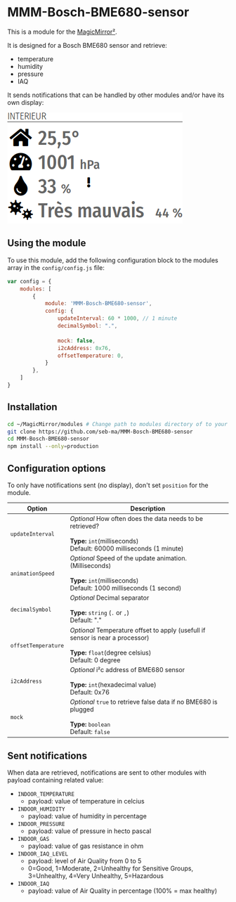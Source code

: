 # MMM-Bosch-BME680-sensor

This is a module for the [MagicMirror²](https://github.com/MichMich/MagicMirror/).

It is designed for a Bosch BME680 sensor and retrieve:
- temperature
- humidity
- pressure
- IAQ

It sends notifications that can be handled by other modules and/or have its own display:

![sample](images/sample.png)

## Using the module

To use this module, add the following configuration block to the modules array in the `config/config.js` file:
```js
var config = {
	modules: [
		{
			module: 'MMM-Bosch-BME680-sensor',
			config: {
				updateInterval: 60 * 1000, // 1 minute
				decimalSymbol: ".",

				mock: false,
				i2cAddress: 0x76,
				offsetTemperature: 0,
			}
		},
	]
}
```

## Installation

```sh
cd ~/MagicMirror/modules # Change path to modules directory of to your actual MagiMirror² installation
git clone https://github.com/seb-ma/MMM-Bosch-BME680-sensor
cd MMM-Bosch-BME680-sensor
npm install --only=production
```

## Configuration options

To only have notifications sent (no display), don't set `position` for the module.

| Option              | Description
|-------------------- |-------------
| `updateInterval`    | *Optional* How often does the data needs to be retrieved? <br><br>**Type:** `int`(milliseconds) <br>Default: 60000 milliseconds (1 minute)
| `animationSpeed`    | *Optional* Speed of the update animation. (Milliseconds) <br><br>**Type:** `int`(milliseconds) <br>Default: 1000 milliseconds (1 second)
| `decimalSymbol`     | *Optional* Decimal separator <br><br>**Type:** `string` (`.` or `,`) <br>Default: "."
| `offsetTemperature` | *Optional* Temperature offset to apply (usefull if sensor is near a processor) <br><br>**Type:** `float`(degree celsius) <br>Default: 0 degree
| `i2cAddress`        | *Optional* i²c address of BME680 sensor <br><br>**Type:** `int`(hexadecimal value) <br>Default: 0x76
| `mock`              | *Optional* `true` to retrieve false data if no BME680 is plugged <br><br>**Type:** `boolean` <br>Default: `false`

## Sent notifications

When  data are retrieved, notifications are sent to other modules with payload containing related value:
- `INDOOR_TEMPERATURE`
	- payload: value of temperature in celcius
- `INDOOR_HUMIDITY`
	- payload: value of humidity in percentage
- `INDOOR_PRESSURE`
	- payload: value of pressure in hecto pascal
- `INDOOR_GAS`
	- payload: value of gas resistance in ohm
- `INDOOR_IAQ_LEVEL`
	- payload: level of Air Quality from 0 to 5
	- 0=Good, 1=Moderate, 2=Unhealthy for Sensitive Groups, 3=Unhealthy, 4=Very Unhealthy, 5=Hazardous
- `INDOOR_IAQ`
	- payload: value of Air Quality in percentage (100% = max healthy)
